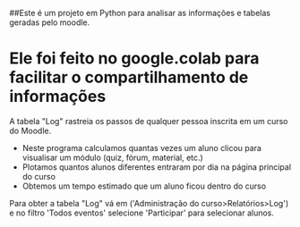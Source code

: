 ##Este é um projeto em Python para analisar as informações e tabelas geradas pelo moodle.
# Ele foi feito no google.colab para facilitar o compartilhamento de informações

A tabela "Log" rastreia os passos de qualquer pessoa inscrita em um curso do Moodle. 

- Neste programa calculamos quantas vezes um aluno clicou para visualisar um módulo (quiz, fórum, material, etc.)
- Plotamos quantos alunos diferentes entraram por dia na página principal do curso
- Obtemos um tempo estimado que um aluno ficou dentro do curso

Para obter a tabela "Log" vá em ('Administração do curso>Relatórios>Log') e no filtro 'Todos eventos' selecione 'Participar' para selecionar alunos. 
